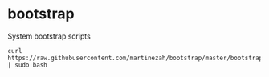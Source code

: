 # bootstrap
System bootstrap scripts

    curl https://raw.githubusercontent.com/martinezah/bootstrap/master/bootstrap.sh | sudo bash
